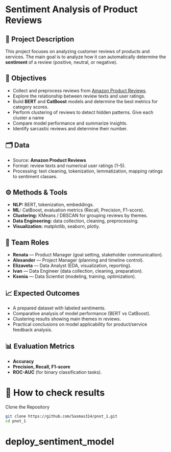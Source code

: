 # Sentiment Analysis of Product Reviews 

## 📌 Project Description  
This project focuses on analyzing customer reviews of products and services. The main goal is to analyze how it can automatically determine the **sentiment** of a review (positive, neutral, or negative).

## 🎯 Objectives  
- Collect and preprocess reviews from [Amazon Product Reviews](https://www.kaggle.com/datasets/arhamrumi/amazon-product-reviews?resource=download).  
- Explore the relationship between review texts and user ratings.  
- Build **BERT** and **CatBoost** models and determine the best metrics for category scores.  
- Perform clustering of reviews to detect hidden patterns. Give each cluster a name 
- Compare model performance and summarize insights.  
- Identify sarcastic reviews and determine their number.

## 🗂️ Data  
- Source: **Amazon Product Reviews**  
- Format: review texts and numerical user ratings (1–5).  
- Processing: text cleaning, tokenization, lemmatization, mapping ratings to sentiment classes.  

## ⚙️ Methods & Tools  
- **NLP:** BERT, tokenization, embeddings.  
- **ML:** CatBoost, evaluation metrics (Recall, Precision, F1-score).  
- **Clustering:** KMeans / DBSCAN for grouping reviews by themes.  
- **Data Engineering:** data collection, cleaning, preprocessing.  
- **Visualization:** matplotlib, seaborn, plotly.  

## 👥 Team Roles  
- **Renata** — Product Manager (goal setting, stakeholder communication).  
- **Alexander** — Project Manager (planning and timeline control).  
- **Elizaveta** — Data Analyst (EDA, visualization, reporting).  
- **Ivan** — Data Engineer (data collection, cleaning, preparation).  
- **Ksenia** — Data Scientist (modeling, training, optimization).  

## 📈 Expected Outcomes  
- A prepared dataset with labeled sentiments.  
- Comparative analysis of model performance (BERT vs CatBoost).  
- Clustering results showing main themes in reviews.  
- Practical conclusions on model applicability for product/service feedback analysis.  

## 📊 Evaluation Metrics  
- **Accuracy**  
- **Precision, Recall, F1-score**  
- **ROC-AUC** (for binary classification tasks).

# 🚀 How to check results 

Clone the Repository
```bash
git clone https://github.com/Sasmas314/pnot_1.git
cd pnot_1
```


# deploy_sentiment_model

